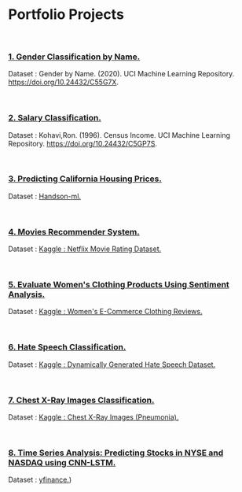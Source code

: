 # Portfolio Projects

<br>

### [1. Gender Classification by Name.]()


Dataset : Gender by Name. (2020). UCI Machine Learning Repository. https://doi.org/10.24432/C55G7X.

<br>

### [2. Salary Classification.]()


Dataset : Kohavi,Ron. (1996). Census Income. UCI Machine Learning Repository. https://doi.org/10.24432/C5GP7S.

<br>

### [3. Predicting California Housing Prices.]()


Dataset : [Handson-ml.](https://github.com/ageron/handson-ml/tree/master)

<br>

### [4. Movies Recommender System.]()


Dataset : [Kaggle : Netflix Movie Rating Dataset.](https://www.kaggle.com/datasets/rishitjavia/netflix-movie-rating-dataset?select=Netflix_Dataset_Rating.csv)

<br>

### [5. Evaluate Women's Clothing Products Using Sentiment Analysis.]()

Dataset : [Kaggle : Women's E-Commerce Clothing Reviews.](https://www.kaggle.com/datasets/nicapotato/womens-ecommerce-clothing-reviews)

<br>

### [6. Hate Speech Classification.]()

Dataset : [Kaggle : Dynamically Generated Hate Speech Dataset.](https://www.kaggle.com/datasets/usharengaraju/dynamically-generated-hate-speech-dataset?select=2020-12-31-DynamicallyGeneratedHateDataset-entries-v0.1.csv)

<br>

### [7. Chest X-Ray Images Classification.]()

Dataset : [Kaggle : Chest X-Ray Images (Pneumonia).](https://www.kaggle.com/datasets/paultimothymooney/chest-xray-pneumonia)

<br>

### [8. Time Series Analysis: Predicting Stocks in NYSE and NASDAQ using CNN-LSTM.]()

Dataset : [yfinance.](https://pypi.org/project/yfinance/))

<br>
